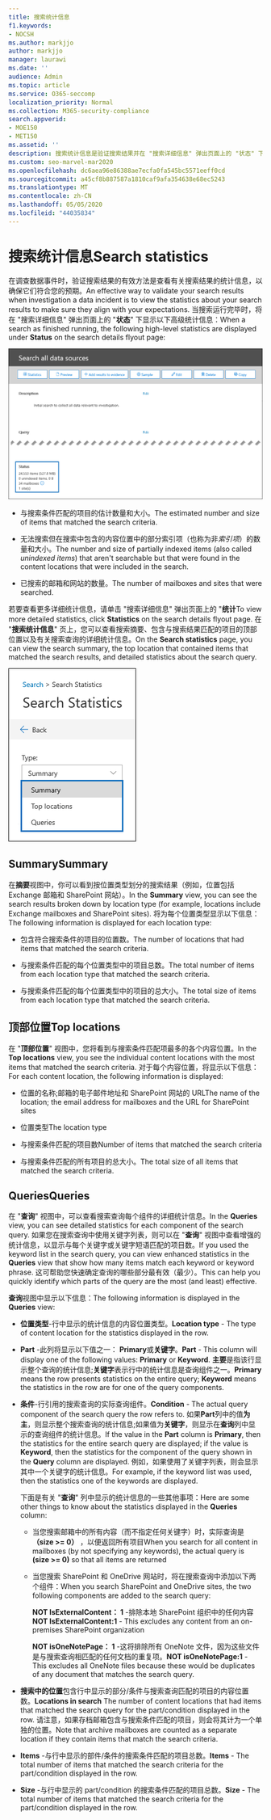 ```yaml
---
title: 搜索统计信息
f1.keywords:
- NOCSH
ms.author: markjjo
author: markjjo
manager: laurawi
ms.date: ''
audience: Admin
ms.topic: article
ms.service: O365-seccomp
localization_priority: Normal
ms.collection: M365-security-compliance
search.appverid:
- MOE150
- MET150
ms.assetid: ''
description: 搜索统计信息是验证搜索结果并在 "搜索详细信息" 弹出页面上的 "状态" 下显示的有效方式。
ms.custom: seo-marvel-mar2020
ms.openlocfilehash: dc6aea96e86388ae7ecfa0fa545bc5571eeff0cd
ms.sourcegitcommit: a45cf8b887587a1810caf9afa354638e68ec5243
ms.translationtype: MT
ms.contentlocale: zh-CN
ms.lasthandoff: 05/05/2020
ms.locfileid: "44035834"
---
```

# <a name="search-statistics"></a><span data-ttu-id="08a4d-103">搜索统计信息</span><span class="sxs-lookup"><span data-stu-id="08a4d-103">Search statistics</span></span>

<span data-ttu-id="08a4d-104">在调查数据事件时，验证搜索结果的有效方法是查看有关搜索结果的统计信息，以确保它们符合您的预期。</span><span class="sxs-lookup"><span data-stu-id="08a4d-104">An effective way to validate your search results when investigation a data incident is to view the statistics about your search results to make sure they align with your expectations.</span></span> <span data-ttu-id="08a4d-105">当搜索运行完毕时，将在 "搜索详细信息" 弹出页面上的 "**状态**" 下显示以下高级统计信息：</span><span class="sxs-lookup"><span data-stu-id="08a4d-105">When a search as finished running, the following high-level statistics are displayed under **Status** on the search details flyout page:</span></span>

![在 "搜索详细信息" 弹出页面上搜索 statisics](../media/SearchDetailsFlyout.png)

- <span data-ttu-id="08a4d-107">与搜索条件匹配的项目的估计数量和大小。</span><span class="sxs-lookup"><span data-stu-id="08a4d-107">The estimated number and size of items that matched the search criteria.</span></span>

- <span data-ttu-id="08a4d-108">无法搜索但在搜索中包含的内容位置中的部分索引项（也称为非*索引项*）的数量和大小。</span><span class="sxs-lookup"><span data-stu-id="08a4d-108">The number and size of partially indexed items (also called *unindexed items*) that aren't searchable but that were found in the content locations that were included in the search.</span></span>

- <span data-ttu-id="08a4d-109">已搜索的邮箱和网站的数量。</span><span class="sxs-lookup"><span data-stu-id="08a4d-109">The number of mailboxes and sites that were searched.</span></span>

<span data-ttu-id="08a4d-110">若要查看更多详细统计信息，请单击 "搜索详细信息" 弹出页面上的 "**统计**</span><span class="sxs-lookup"><span data-stu-id="08a4d-110">To view more detailed statistics, click **Statistics** on the search details flyout page.</span></span> <span data-ttu-id="08a4d-111">在 "**搜索统计信息**" 页上，您可以查看搜索摘要、包含与搜索结果匹配的项目的顶部位置以及有关搜索查询的详细统计信息。</span><span class="sxs-lookup"><span data-stu-id="08a4d-111">On the **Search statistics** page, you can view the search summary, the top location that contained items that matched the search results, and detailed statistics about the search query.</span></span>

![搜索统计信息下拉列表](../media/SearchStatisticsDropDownList.png)

## <a name="summary"></a><span data-ttu-id="08a4d-113">Summary</span><span class="sxs-lookup"><span data-stu-id="08a4d-113">Summary</span></span>

<span data-ttu-id="08a4d-114">在**摘要**视图中，你可以看到按位置类型划分的搜索结果（例如，位置包括 Exchange 邮箱和 SharePoint 网站）。</span><span class="sxs-lookup"><span data-stu-id="08a4d-114">In the **Summary** view, you can see the search results broken down by location type (for example, locations include Exchange mailboxes and SharePoint sites).</span></span> <span data-ttu-id="08a4d-115">将为每个位置类型显示以下信息：</span><span class="sxs-lookup"><span data-stu-id="08a4d-115">The following information is displayed for each location type:</span></span>

- <span data-ttu-id="08a4d-116">包含符合搜索条件的项目的位置数。</span><span class="sxs-lookup"><span data-stu-id="08a4d-116">The number of locations that had items that matched the search criteria.</span></span>

- <span data-ttu-id="08a4d-117">与搜索条件匹配的每个位置类型中的项目总数。</span><span class="sxs-lookup"><span data-stu-id="08a4d-117">The total number of items from each location type that matched the search criteria.</span></span>

- <span data-ttu-id="08a4d-118">与搜索条件匹配的每个位置类型中的项目的总大小。</span><span class="sxs-lookup"><span data-stu-id="08a4d-118">The total size of items from each location type that matched the search criteria.</span></span>

## <a name="top-locations"></a><span data-ttu-id="08a4d-119">顶部位置</span><span class="sxs-lookup"><span data-stu-id="08a4d-119">Top locations</span></span>

<span data-ttu-id="08a4d-120">在 "**顶部位置**" 视图中，您将看到与搜索条件匹配项最多的各个内容位置。</span><span class="sxs-lookup"><span data-stu-id="08a4d-120">In the **Top locations** view, you see the individual content locations with the most items that matched the search criteria.</span></span> <span data-ttu-id="08a4d-121">对于每个内容位置，将显示以下信息：</span><span class="sxs-lookup"><span data-stu-id="08a4d-121">For each content location, the following information is displayed:</span></span>

- <span data-ttu-id="08a4d-122">位置的名称;邮箱的电子邮件地址和 SharePoint 网站的 URL</span><span class="sxs-lookup"><span data-stu-id="08a4d-122">The name of the location; the email address for mailboxes and the URL for SharePoint sites</span></span>

- <span data-ttu-id="08a4d-123">位置类型</span><span class="sxs-lookup"><span data-stu-id="08a4d-123">The location type</span></span>

- <span data-ttu-id="08a4d-124">与搜索条件匹配的项目数</span><span class="sxs-lookup"><span data-stu-id="08a4d-124">Number of items that matched the search criteria</span></span>

- <span data-ttu-id="08a4d-125">与搜索条件匹配的所有项目的总大小。</span><span class="sxs-lookup"><span data-stu-id="08a4d-125">The total size of all items that matched the search criteria.</span></span>

## <a name="queries"></a><span data-ttu-id="08a4d-126">Queries</span><span class="sxs-lookup"><span data-stu-id="08a4d-126">Queries</span></span>

<span data-ttu-id="08a4d-127">在 "**查询**" 视图中，可以查看搜索查询每个组件的详细统计信息。</span><span class="sxs-lookup"><span data-stu-id="08a4d-127">In the **Queries** view, you can see detailed statistics for each component of the search query.</span></span> <span data-ttu-id="08a4d-128">如果您在搜索查询中使用关键字列表，则可以在 "**查询**" 视图中查看增强的统计信息，以显示与每个关键字或关键字短语匹配的项目数。</span><span class="sxs-lookup"><span data-stu-id="08a4d-128">If you used the keyword list in the search query, you can view enhanced statistics in the **Queries** view  that show how many items match each keyword or keyword phrase.</span></span> <span data-ttu-id="08a4d-129">这可帮助您快速确定查询的哪些部分最有效（最少）。</span><span class="sxs-lookup"><span data-stu-id="08a4d-129">This can help you quickly identify which parts of the query are the most (and least) effective.</span></span> 

<span data-ttu-id="08a4d-130">**查询**视图中显示以下信息：</span><span class="sxs-lookup"><span data-stu-id="08a4d-130">The following information is displayed in the **Queries** view:</span></span>

 - <span data-ttu-id="08a4d-131">**位置类型**-行中显示的统计信息的内容位置类型。</span><span class="sxs-lookup"><span data-stu-id="08a4d-131">**Location type** - The type of content location for the statistics displayed in the row.</span></span>

- <span data-ttu-id="08a4d-132">**Part** -此列将显示以下值之一： **Primary**或**关键字**。</span><span class="sxs-lookup"><span data-stu-id="08a4d-132">**Part** - This column will display one of the following values: **Primary** or **Keyword**.</span></span> <span data-ttu-id="08a4d-133">**主要**是指该行显示整个查询的统计信息;**关键字**表示行中的统计信息是查询组件之一。</span><span class="sxs-lookup"><span data-stu-id="08a4d-133">**Primary** means the row presents statistics on the entire query; **Keyword** means the statistics in the row are for one of the query components.</span></span>

- <span data-ttu-id="08a4d-134">**条件**-行引用的搜索查询的实际查询组件。</span><span class="sxs-lookup"><span data-stu-id="08a4d-134">**Condition** - The actual query component of the search query the row refers to.</span></span> <span data-ttu-id="08a4d-135">如果**Part**列中的值**为主**，则显示整个搜索查询的统计信息;如果值为**关键字**，则显示在**查询**列中显示的查询组件的统计信息。</span><span class="sxs-lookup"><span data-stu-id="08a4d-135">If the value in the **Part** column is **Primary**, then the statistics for the entire search query are displayed; if the value is **Keyword**, then the statistics for the component of the query shown in the **Query** column are displayed.</span></span> <span data-ttu-id="08a4d-136">例如，如果使用了关键字列表，则会显示其中一个关键字的统计信息。</span><span class="sxs-lookup"><span data-stu-id="08a4d-136">For example, if the keyword list was used, then the statistics one of the keywords are displayed.</span></span>

  <span data-ttu-id="08a4d-137">下面是有关 "**查询**" 列中显示的统计信息的一些其他事项：</span><span class="sxs-lookup"><span data-stu-id="08a4d-137">Here are some other things to know about the statistics displayed in the **Queries** column:</span></span>
  
  - <span data-ttu-id="08a4d-138">当您搜索邮箱中的所有内容（而不指定任何关键字）时，实际查询是 **（size >= 0）** ，以便返回所有项目</span><span class="sxs-lookup"><span data-stu-id="08a4d-138">When you search for all content in mailboxes (by not specifying any keywords), the actual query is **(size >= 0)** so that all items are returned</span></span>
  
  - <span data-ttu-id="08a4d-139">当您搜索 SharePoint 和 OneDrive 网站时，将在搜索查询中添加以下两个组件：</span><span class="sxs-lookup"><span data-stu-id="08a4d-139">When you search SharePoint and OneDrive sites, the two following components are added to the search query:</span></span>
    
    <span data-ttu-id="08a4d-140">**NOT IsExternalContent： 1** -排除本地 SharePoint 组织中的任何内容</span><span class="sxs-lookup"><span data-stu-id="08a4d-140">**NOT IsExternalContent:1** - This excludes any content from an on-premises SharePoint organization</span></span>
    
    <span data-ttu-id="08a4d-141">**NOT isOneNotePage： 1** -这将排除所有 OneNote 文件，因为这些文件是与搜索查询相匹配的任何文档的重复项。</span><span class="sxs-lookup"><span data-stu-id="08a4d-141">**NOT isOneNotePage:1** - This excludes all OneNote files because these would be duplicates of any document that matches the search query.</span></span>

- <span data-ttu-id="08a4d-142">**搜索中的位置**包含行中显示的部分/条件与搜索查询匹配的项目的内容位置数。</span><span class="sxs-lookup"><span data-stu-id="08a4d-142">**Locations in search** The number of content locations that had items that matched the search query for the part/condition displayed in the row.</span></span> <span data-ttu-id="08a4d-143">请注意，如果存档邮箱包含与搜索条件匹配的项目，则会将其计为一个单独的位置。</span><span class="sxs-lookup"><span data-stu-id="08a4d-143">Note that archive mailboxes are counted as a separate location if they contain items that match the search criteria.</span></span>

- <span data-ttu-id="08a4d-144">**Items** -与行中显示的部件/条件的搜索条件匹配的项目总数。</span><span class="sxs-lookup"><span data-stu-id="08a4d-144">**Items** - The total number of items that matched the search criteria for the part/condition displayed in the row.</span></span>

- <span data-ttu-id="08a4d-145">**Size** -与行中显示的 part/condition 的搜索条件匹配的项目总数。</span><span class="sxs-lookup"><span data-stu-id="08a4d-145">**Size** - The total number of items that matched the search criteria for the part/condition displayed in the row.</span></span>

